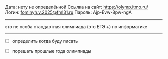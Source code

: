 Дата: нету не определённой
Ссылка на сайт:  https://olymp.itmo.ru/
Логин: fominyh.v.2025@fml31.ru
Пароль: Ajp-Evw-8pw-ngA

-------------------
это не особа стандартная олимпиада (это ЕГЭ +) по информатике

---
- [ ] определить когда буду писать
- [ ] порешать прошлые года олимпиады 


